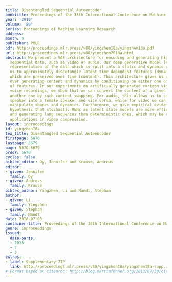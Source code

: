```yaml
---
title: Disentangled Sequential Autoencoder
booktitle: Proceedings of the 35th International Conference on Machine Learning
year: '2018'
volume: '80'
series: Proceedings of Machine Learning Research
address: 
month: 0
publisher: PMLR
pdf: http://proceedings.mlr.press/v80/yingzhen18a/yingzhen18a.pdf
url: http://proceedings.mlr.press/v80/yingzhen2018a.html
abstract: We present a VAE architecture for encoding and generating high dimensional
  sequential data, such as video or audio. Our deep generative model learns a latent
  representation of the data which is split into a static and dynamic part, allowing
  us to approximately disentangle latent time-dependent features (dynamics) from features
  which are preserved over time (content). This architecture gives us partial control
  over generating content and dynamics by conditioning on either one of these sets
  of features. In our experiments on artificially generated cartoon video clips and
  voice recordings, we show that we can convert the content of a given sequence into
  another one by such content swapping. For audio, this allows us to convert a male
  speaker into a female speaker and vice versa, while for video we can separately
  manipulate shapes and dynamics. Furthermore, we give empirical evidence for the
  hypothesis that stochastic RNNs as latent state models are more efficient at compressing
  and generating long sequences than deterministic ones, which may be relevant for
  applications in video compression.
layout: inproceedings
id: yingzhen18a
tex_title: Disentangled Sequential Autoencoder
firstpage: 5670
lastpage: 5679
page: 5670-5679
order: 5670
cycles: false
bibtex_editor: Dy, Jennifer and Krause, Andreas
editor:
- given: Jennifer
  family: Dy
- given: Andreas
  family: Krause
bibtex_author: Yingzhen, Li and Mandt, Stephan
author:
- given: Li
  family: Yingzhen
- given: Stephan
  family: Mandt
date: 2018-07-03
container-title: Proceedings of the 35th International Conference on Machine Learning
genre: inproceedings
issued:
  date-parts:
  - 2018
  - 7
  - 3
extras:
- label: Supplementary ZIP
  link: http://proceedings.mlr.press/v80/yingzhen18a/yingzhen18a-supp.zip
# Format based on citeproc: http://blog.martinfenner.org/2013/07/30/citeproc-yaml-for-bibliographies/
---
```

